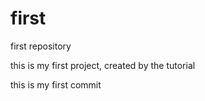 # first
first repository

this is my first project, created by the tutorial

this is my first commit

